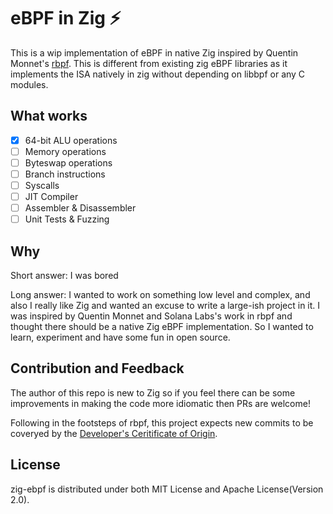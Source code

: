 # eBPF in Zig ⚡️

This is a wip implementation of eBPF in native Zig inspired by Quentin Monnet's [rbpf](https://github.com/qmonnet/rbpf/). This is different from existing zig eBPF libraries as it implements the ISA natively in zig without depending on libbpf or any C modules.

## What works
- [x] 64-bit ALU operations
- [ ] Memory operations
- [ ] Byteswap operations
- [ ] Branch instructions
- [ ] Syscalls
- [ ] JIT Compiler
- [ ] Assembler & Disassembler
- [ ] Unit Tests & Fuzzing

## Why
Short answer: I was bored

Long answer: I wanted to work on something low level and complex, and also I really like Zig and wanted an excuse to write a large-ish project in it. I was inspired by Quentin Monnet and Solana Labs's work in rbpf and thought there should be a native Zig eBPF implementation. So I wanted to learn, experiment and have some fun in open source.

## Contribution and Feedback
The author of this repo is new to Zig so if you feel there can be some improvements in making the code more idiomatic then PRs are welcome!

Following in the footsteps of rbpf, this project expects new commits to be coveryed by the [Developer's Ceritificate of Origin](https://wiki.linuxfoundation.org/dco).

## License
zig-ebpf is distributed under both MIT License and Apache License(Version 2.0).
 
